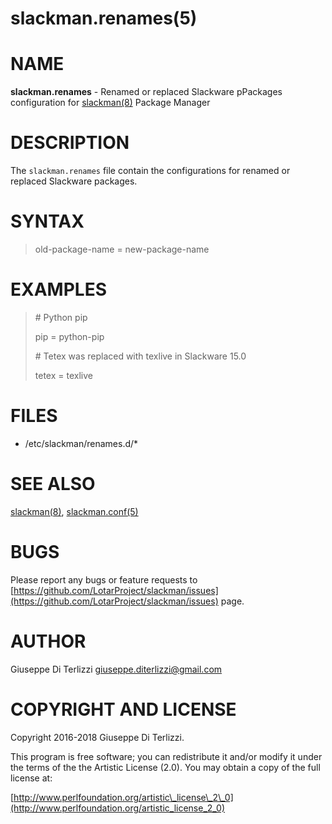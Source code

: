 # slackman.renames(5)
# NAME

**slackman.renames** - Renamed or replaced Slackware pPackages configuration for [slackman(8)](../8/slackman.md) Package Manager 

# DESCRIPTION

The `slackman.renames` file contain the configurations for renamed or replaced Slackware packages.

# SYNTAX

> old-package-name = new-package-name

# EXAMPLES

> \# Python pip
>
> pip = python-pip
>
> \# Tetex was replaced with texlive in Slackware 15.0
>
> tetex = texlive

# FILES

- /etc/slackman/renames.d/\*

# SEE ALSO

[slackman(8)](../8/slackman.md), [slackman.conf(5)](../5/slackman.conf.md)

# BUGS

Please report any bugs or feature requests to 
[https://github.com/LotarProject/slackman/issues](https://github.com/LotarProject/slackman/issues) page.

# AUTHOR

Giuseppe Di Terlizzi <giuseppe.diterlizzi@gmail.com>

# COPYRIGHT AND LICENSE

Copyright 2016-2018 Giuseppe Di Terlizzi.

This program is free software; you can redistribute it and/or modify it
under the terms of the the Artistic License (2.0). You may obtain a
copy of the full license at:

[http://www.perlfoundation.org/artistic\_license\_2\_0](http://www.perlfoundation.org/artistic_license_2_0)
